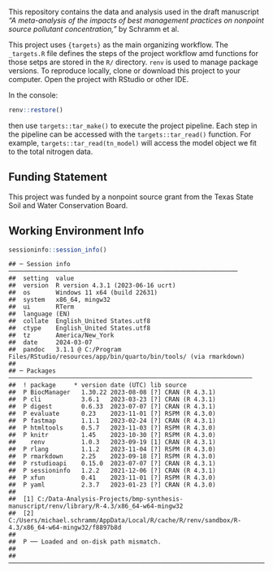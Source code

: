 
This repository contains the data and analysis used in the draft
manuscript *“A meta-analysis of the impacts of best management practices
on nonpoint source pollutant concentration,”* by Schramm et al.

This project uses `{targets}` as the main organizing workflow. The
`_targets.R` file defines the steps of the project workflow amd
functions for those setps are stored in the `R/` directory. `renv` is
used to manage package versions. To reproduce locally, clone or download
this project to your computer. Open the project with RStudio or other
IDE.

In the console:

``` r
renv::restore()
```

then use `targets::tar_make()` to execute the project pipeline. Each
step in the pipeline can be accessed with the `targets::tar_read()`
function. For example, `targets::tar_read(tn_model)` will access the
model object we fit to the total nitrogen data.

## Funding Statement

This project was funded by a nonpoint source grant from the Texas State
Soil and Water Conservation Board.

## Working Environment Info

``` r
sessioninfo::session_info()
```

    ## ─ Session info ───────────────────────────────────────────────────────────────
    ##  setting  value
    ##  version  R version 4.3.1 (2023-06-16 ucrt)
    ##  os       Windows 11 x64 (build 22631)
    ##  system   x86_64, mingw32
    ##  ui       RTerm
    ##  language (EN)
    ##  collate  English_United States.utf8
    ##  ctype    English_United States.utf8
    ##  tz       America/New_York
    ##  date     2024-03-07
    ##  pandoc   3.1.1 @ C:/Program Files/RStudio/resources/app/bin/quarto/bin/tools/ (via rmarkdown)
    ## 
    ## ─ Packages ───────────────────────────────────────────────────────────────────
    ##  ! package     * version date (UTC) lib source
    ##  P BiocManager   1.30.22 2023-08-08 [?] CRAN (R 4.3.1)
    ##  P cli           3.6.1   2023-03-23 [?] CRAN (R 4.3.1)
    ##  P digest        0.6.33  2023-07-07 [?] CRAN (R 4.3.1)
    ##  P evaluate      0.23    2023-11-01 [?] RSPM (R 4.3.0)
    ##  P fastmap       1.1.1   2023-02-24 [?] CRAN (R 4.3.1)
    ##  P htmltools     0.5.7   2023-11-03 [?] RSPM (R 4.3.0)
    ##  P knitr         1.45    2023-10-30 [?] RSPM (R 4.3.0)
    ##    renv          1.0.3   2023-09-19 [1] CRAN (R 4.3.1)
    ##  P rlang         1.1.2   2023-11-04 [?] RSPM (R 4.3.0)
    ##  P rmarkdown     2.25    2023-09-18 [?] RSPM (R 4.3.0)
    ##  P rstudioapi    0.15.0  2023-07-07 [?] CRAN (R 4.3.1)
    ##  P sessioninfo   1.2.2   2021-12-06 [?] CRAN (R 4.3.1)
    ##  P xfun          0.41    2023-11-01 [?] RSPM (R 4.3.0)
    ##  P yaml          2.3.7   2023-01-23 [?] CRAN (R 4.3.0)
    ## 
    ##  [1] C:/Data-Analysis-Projects/bmp-synthesis-manuscript/renv/library/R-4.3/x86_64-w64-mingw32
    ##  [2] C:/Users/michael.schramm/AppData/Local/R/cache/R/renv/sandbox/R-4.3/x86_64-w64-mingw32/f8897b8d
    ## 
    ##  P ── Loaded and on-disk path mismatch.
    ## 
    ## ──────────────────────────────────────────────────────────────────────────────

